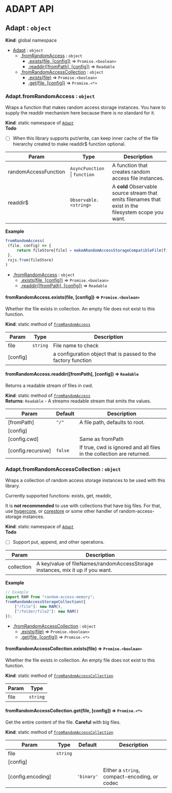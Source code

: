 
# ADAPT API

<a name="Adapt"></a>

## Adapt : <code>object</code>
**Kind**: global namespace  

* [Adapt](#Adapt) : <code>object</code>
    * [.fromRandomAccess](#Adapt.fromRandomAccess) : <code>object</code>
        * [.exists(file, [config])](#Adapt.fromRandomAccess.exists) ⇒ <code>Promise.&lt;boolean&gt;</code>
        * [.readdir([fromPath], [config])](#Adapt.fromRandomAccess.readdir) ⇒ <code>Readable</code>
    * [.fromRandomAccessCollection](#Adapt.fromRandomAccessCollection) : <code>object</code>
        * [.exists(file)](#Adapt.fromRandomAccessCollection.exists) ⇒ <code>Promise.&lt;boolean&gt;</code>
        * [.get(file, [config])](#Adapt.fromRandomAccessCollection.get) ⇒ <code>Promise.&lt;\*&gt;</code>

<a name="Adapt.fromRandomAccess"></a>

### Adapt.fromRandomAccess : <code>object</code>
Wraps a function that makes random access storage instances. You have to supply the readdir mechanism here because
there is no standard for it.

**Kind**: static namespace of [<code>Adapt</code>](#Adapt)  
**Todo**

- [ ] When this library supports put/write, can keep inner cache of the file hierarchy created to make readdir$
      function optional.


| Param | Type | Description |
| --- | --- | --- |
| randomAccessFunction | <code>AsyncFunction</code> \| <code>function</code> | A function that creates random access file instances. |
| readdir$ | <code>Observable.&lt;string&gt;</code> | A **cold** Observable source stream that emits filenames that exist in the filesystem scope you want. |

**Example**  
```js
fromRandomAccess(
 (file, config) => {
     return fileStore[file] = makeARandomAccessStorageCompatibleFile(file, config);
 },
 rxjs.from(fileStore)
)
```

* [.fromRandomAccess](#Adapt.fromRandomAccess) : <code>object</code>
    * [.exists(file, [config])](#Adapt.fromRandomAccess.exists) ⇒ <code>Promise.&lt;boolean&gt;</code>
    * [.readdir([fromPath], [config])](#Adapt.fromRandomAccess.readdir) ⇒ <code>Readable</code>

<a name="Adapt.fromRandomAccess.exists"></a>

#### fromRandomAccess.exists(file, [config]) ⇒ <code>Promise.&lt;boolean&gt;</code>
Whether the file exists in collection. An empty file does not exist to this function.

**Kind**: static method of [<code>fromRandomAccess</code>](#Adapt.fromRandomAccess)  

| Param | Type | Description |
| --- | --- | --- |
| file | <code>string</code> | File name to check |
| [config] |  | a configuration object that is passed to the factory function |

<a name="Adapt.fromRandomAccess.readdir"></a>

#### fromRandomAccess.readdir([fromPath], [config]) ⇒ <code>Readable</code>
Returns a readable stream of files in cwd.

**Kind**: static method of [<code>fromRandomAccess</code>](#Adapt.fromRandomAccess)  
**Returns**: <code>Readable</code> - A streamx readable stream that emits the values.  

| Param | Default | Description |
| --- | --- | --- |
| [fromPath] | <code>&quot;/&quot;</code> | A file path, defaults to root. |
| [config] |  |  |
| [config.cwd] |  | Same as fromPath |
| [config.recursive] | <code>false</code> | If true, cwd is ignored and all files in the collection are returned. |

<a name="Adapt.fromRandomAccessCollection"></a>

### Adapt.fromRandomAccessCollection : <code>object</code>
Wraps a collection of random access storage instances to be used with this library.

Currently supported functions: exists, get, readdir,

It is **not recommended** to use with collections that have big files. For that, use
[hypercore](https://docs.holepunch.to/building-blocks/hypercore), or
[corestore](https://docs.holepunch.to/helpers/corestore) or some other handler
of random-access-storage instances.

**Kind**: static namespace of [<code>Adapt</code>](#Adapt)  
**Todo**

- [ ] Support put, append, and other operations.


| Param | Description |
| --- | --- |
| collection | A key/value of fileNames/randomAccessStorage instances, mix it up if you want. |

**Example**  
```js
// Example
import RAM from "random-access-memory";
fromRandomAccessStorageCollection({
    ["/file"]: new RAM(),
    ["/folder/file2"]: new RAM()
});
```

* [.fromRandomAccessCollection](#Adapt.fromRandomAccessCollection) : <code>object</code>
    * [.exists(file)](#Adapt.fromRandomAccessCollection.exists) ⇒ <code>Promise.&lt;boolean&gt;</code>
    * [.get(file, [config])](#Adapt.fromRandomAccessCollection.get) ⇒ <code>Promise.&lt;\*&gt;</code>

<a name="Adapt.fromRandomAccessCollection.exists"></a>

#### fromRandomAccessCollection.exists(file) ⇒ <code>Promise.&lt;boolean&gt;</code>
Whether the file exists in collection. An empty file does not exist to this function.

**Kind**: static method of [<code>fromRandomAccessCollection</code>](#Adapt.fromRandomAccessCollection)  

| Param | Type |
| --- | --- |
| file | <code>string</code> | 

<a name="Adapt.fromRandomAccessCollection.get"></a>

#### fromRandomAccessCollection.get(file, [config]) ⇒ <code>Promise.&lt;\*&gt;</code>
Get the entire content of the file. **Careful** with big files.

**Kind**: static method of [<code>fromRandomAccessCollection</code>](#Adapt.fromRandomAccessCollection)  

| Param | Type | Default | Description |
| --- | --- | --- | --- |
| file | <code>string</code> |  |  |
| [config] |  |  |  |
| [config.encoding] |  | <code>&#x27;binary&#x27;</code> | Either a `string`, compact-encoding, or codec |

